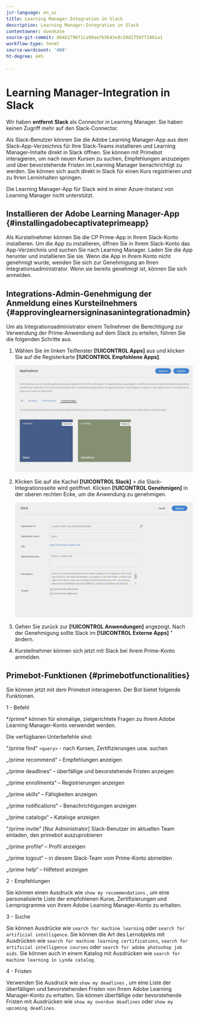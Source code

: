 ```yaml
---
jcr-language: en_us
title: Learning Manager-Integration in Slack
description: Learning Manager-Integration in Slack
contentowner: dvenkate
source-git-commit: 864b1796f1ca99ae7b5643e8c58d1756ff2461a1
workflow-type: tm+mt
source-wordcount: '468'
ht-degree: 44%

---
```




# Learning Manager-Integration in Slack

Wir haben **entfernt** **Slack** als Connector in Learning Manager. Sie haben keinen Zugriff mehr auf den Slack-Connector.

Als Slack-Benutzer können Sie die Adobe Learning Manager-App aus dem Slack-App-Verzeichnis für Ihre Slack-Teams installieren und Learning Manager-Inhalte direkt in Slack öffnen. Sie können mit Primebot interagieren, um nach neuen Kursen zu suchen, Empfehlungen anzuzeigen und über bevorstehende Fristen im Learning Manager benachrichtigt zu werden. Sie können sich auch direkt in Slack für einen Kurs registrieren und zu Ihren Lerninhalten springen.

Die Learning Manager-App für Slack wird in einer Azure-Instanz von Learning Manager nicht unterstützt.

## Installieren der Adobe Learning Manager-App {#installingadobecaptivateprimeapp}

Als Kursteilnehmer können Sie die CP Prime-App in Ihrem Slack-Konto installieren. Um die App zu installieren, öffnen Sie in Ihrem Slack-Konto das App-Verzeichnis und suchen Sie nach Learning Manager. Laden Sie die App herunter und installieren Sie sie. Wenn die App in Ihrem Konto nicht genehmigt wurde, wenden Sie sich zur Genehmigung an Ihren Integrationsadministrator. Wenn sie bereits genehmigt ist, können Sie sich anmelden.

## Integrations-Admin-Genehmigung der Anmeldung eines Kursteilnehmers {#approvinglearnersigninasanintegrationadmin}

Um als Integrationsadministrator einem Teilnehmer die Berechtigung zur Verwendung der Prime-Anwendung auf dem Slack zu erteilen, führen Sie die folgenden Schritte aus.

1. Wählen Sie im linken Teilfenster **[!UICONTROL Apps]** aus und klicken Sie auf die Registerkarte **[!UICONTROL Empfohlene Apps]**.

   ![](assets/featuredapps.jpg)

1. Klicken Sie auf die Kachel **[!UICONTROL Slack]** > die Slack-Integrationsseite wird geöffnet. Klicken **[!UICONTROL Genehmigen]** in der oberen rechten Ecke, um die Anwendung zu genehmigen.

   ![](assets/approval.png)

1. Gehen Sie zurück zur **[!UICONTROL Anwendungen]** angezeigt. Nach der Genehmigung sollte Slack im **[!UICONTROL Externe Apps]** &quot; ändern.
1. Kursteilnehmer können sich jetzt mit Slack bei ihrem Prime-Konto anmelden.

## Primebot-Funktionen {#primebotfunctionalities}

Sie können jetzt mit dem Primebot interagieren. Der Bot bietet folgende Funktionen.

1 - Befehl

&#42;/prime&#42; können für einmalige, zielgerichtete Fragen zu Ihrem Adobe Learning Manager-Konto verwendet werden.

Die verfügbaren Unterbefehle sind:

&quot;/prime find&quot; `<query>` - nach Kursen, Zertifizierungen usw. suchen

„/prime recommend“ – Empfehlungen anzeigen

„/prime deadlines“ – überfällige und bevorstehende Fristen anzeigen

„/prime enrollments“ – Registrierungen anzeigen

„/prime skills“ – Fähigkeiten anzeigen

„/prime notifications“ – Benachrichtigungen anzeigen

„/prime catalogs“ – Kataloge anzeigen

&quot;/prime invite&quot; [Nur Administrator] Slack-Benutzer im aktuellen Team einladen, den primebot auszuprobieren

„/prime profile“ – Profil anzeigen

„/prime logout“ – in diesem Slack-Team vom Prime-Konto abmelden

„/prime help“ – Hilfetext anzeigen

2 - Empfehlungen

Sie können einen Ausdruck wie `show my recommendations` , um eine personalisierte Liste der empfohlenen Kurse, Zertifizierungen und Lernprogramme von Ihrem Adobe Learning Manager-Konto zu erhalten.

3 - Suche

Sie können Ausdrücke wie `search for machine learning` oder `search for artificial intelligence`. Sie können die Art des Lernobjekts mit Ausdrücken wie `search for machine learning certifications`, `search for artificial intelligence courses` oder `search for adobe photoshop job aids`. Sie können auch in einem Katalog mit Ausdrücken wie `search for machine learning in Lynda catalog`.

4 - Fristen

Verwenden Sie Ausdruck wie `show my deadlines` , um eine Liste der überfälligen und bevorstehenden Fristen von Ihrem Adobe Learning Manager-Konto zu erhalten. Sie können überfällige oder bevorstehende Fristen mit Ausdrücken wie `show my overdue deadlines` oder `show my upcoming deadlines`.
